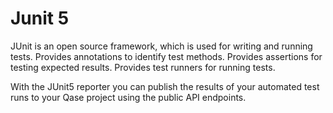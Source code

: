 # Junit 5

JUnit is an open source framework, which is used for writing and running tests. Provides annotations to identify test methods. Provides assertions for testing expected results. Provides test runners for running tests.

With the JUnit5 reporter you can publish the results of your automated test runs to your Qase project using the public API endpoints.

